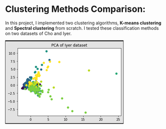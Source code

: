 # Clustering Methods Comparison:

In this project,  I implemented two clustering algorithms, **K-means clustering** and **Spectral clustering** from scratch. I tested these classification methods on two datasets of Cho and Iyer. 

![PCA of Iyer Dataset](https://github.com/ZhilaAghajari/Clustering_methods_comparison/blob/main/images/PCA_iyer.png)
